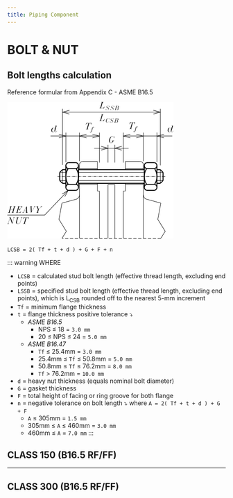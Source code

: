 ```yaml
---
title: Piping Component
---
```


# BOLT & NUT

## Bolt lengths calculation

Reference formular from Appendix C - ASME B16.5

![Bolt](../.vitepress/images/bolt.png)

```
LCSB = 2( Tf + t + d ) + G + F + n
```
::: warning WHERE
- `LCSB` = calculated stud bolt length (effective thread length, excluding end points)
- `LSSB` = specified stud bolt length (effective thread length, excluding end points), which is L<sub>CSB</sub> rounded off to the nearest 5-mm increment
- `Tf` = minimum flange thickness
- `t` = flange thickness positive tolerance :arrow_heading_down:
  - _ASME B16.5_
    - NPS ≤ 18  = `3.0 mm`
    - 20 ≤ NPS ≤ 24  = `5.0 mm`
  - _ASME B16.47_
    - `Tf` ≤ 25.4mm = `3.0 mm`
    - 25.4mm ≤ `Tf` ≤ 50.8mm = `5.0 mm`
    - 50.8mm ≤ `Tf` ≤ 76.2mm = `8.0 mm`
    - `Tf` > 76.2mm = `10.0 mm`
- `d` = heavy nut thickness (equals nominal bolt diameter)
- `G` = gasket thickness
- `F` = total height of facing or ring groove for both flange
- `n` = negative tolerance on bolt length :arrow_heading_down: where `A = 2( Tf + t + d ) + G + F`
  - `A` ≤ 305mm = `1.5 mm`
  - 305mm ≤ `A` ≤ 460mm = `3.0 mm`
  - 460mm ≤ `A` = `7.0 mm`
:::

## CLASS 150 (B16.5 RF/FF)

<xlsx-reader TableName="BOLT_RF_150" />

<!-- ## CLASS 150 (B16.47 RF)

<xlsx-reader TableName="BOLT_LRF_150" /> -->

<hr />

## CLASS 300 (B16.5 RF/FF)

<xlsx-reader TableName="BOLT_RF_300" />

<!-- ## CLASS 300 (B16.47 RF)

<xlsx-reader TableName="BOLT_LRF_300" />

<hr /> -->


